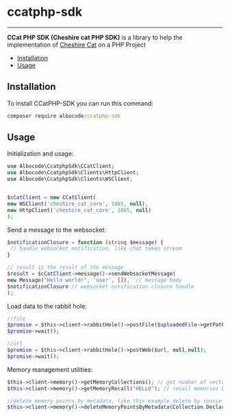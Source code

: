 # ccatphp-sdk

----

**CCat PHP SDK (Cheshire cat PHP SDK)** is a library to help the implementation
of [Cheshire Cat](https://github.com/cheshire-cat-ai/core) on a PHP Project

* [Installation](#installation)
* [Usage](#usage)

## Installation

To install CCatPHP-SDK you can run this command:
```cmd
composer require albocode/ccatphp-sdk
```


## Usage
Initialization and usage:

```php
use Albocode\CcatphpSdk\CCatClient;
use Albocode\CcatphpSdk\Clients\HttpClient;
use Albocode\CcatphpSdk\Clients\WSClient;


$cCatClient = new CCatClient(
new WSClient('cheshire_cat_core', 1865, null),
new HttpClient('cheshire_cat_core', 1865, null)
);
```
Send a message to the websocket:

```php
$notificationClosure = function (string $message) {
 // handle websocket notification, like chat token stream
}

// result is the result of the message
$result = $cCatClient->message()->sendWebsocketMessage(
new Message("Hello world!", 'user', []),  // message body
$notificationClosure // websocket notification closure handle
);

```

Load data to the rabbit hole:
```php
//file
$promise = $this->client->rabbitHole()->postFile($uploadedFile->getPathname(), null, null);
$promise->wait();

//url
$promise = $this->client->rabbitHole()->postWeb($url, null,null);
$promise->wait();
```

Memory management utilities:

```php
$this->client->memory()->getMemoryCollections(); // get number of vectors in the working memory
$this->client->memory()->getMemoryRecall("HELLO"); // recall memories by text

//delete memory points by metadata, like this example delete by source
$this->client->memory()->deleteMemoryPointsByMetadata(Collection.Declarative, ["source" => $url]);
```